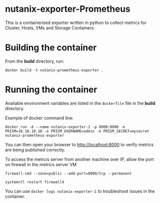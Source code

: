 # nutanix-exporter-Prometheus
This is a containerised exporter written in python to collect metrics for Cluster, Hosts, VMs and Storage Containers.

# Building the container

From the **build** directory, run:

 `docker build -t nutanix-prometheus-exporter .`

 # Running the container

 Available environment variables are listed in the `dockerfile` file in the **build** directory.

 Example of docker command line:

 `docker run -d --name nutanix-exporter-1 -p 8000:8000 -e PRISM=10.10.10.10 -e PRISM_USERNAME=admin -e PRISM_SECRET=mysecret nutanix-prometheus-exporter`

 You can then open your browser to [http://localhost:8000](http://localhost:8000) to verify metrics are being published correctly.
 
 To access the metrcis server from another machine over IP, allow the port on firewall in the metrics server VM 
 
 `firewall-cmd --zone=public --add-port=8000/tcp --permanent`
 
 `systemctl restart firewalld`

 You can use `docker logs nutanix-exporter-1` to troubleshoot issues in the container.
